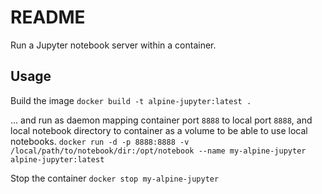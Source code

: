 README
======

Run a Jupyter notebook server within a container.

## Usage

Build the image
`docker build -t alpine-jupyter:latest .`

... and run as daemon mapping container port `8888` to local port `8888`, and local notebook directory to container as a volume to be able to use local notebooks.
`docker run -d -p 8888:8888 -v /local/path/to/notebook/dir:/opt/notebook --name my-alpine-jupyter alpine-jupyter:latest`

Stop the container
`docker stop my-alpine-jupyter`
